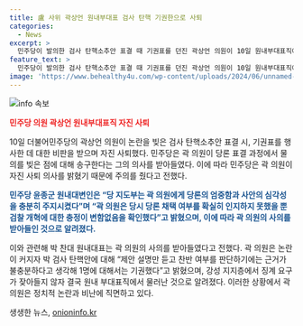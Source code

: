 ```yaml
---
title: 盧 사위 곽상언 원내부대표 검사 탄핵 기권한으로 사퇴
categories:
  - News
excerpt: >
  민주당이 발의한 검사 탄핵소추안 표결 때 기권표를 던진 곽상언 의원이 10일 원내부대표직에서 자진 사퇴했다. 이로써 논란이 커진 상황에서 곽 의원은 지지층과 일부 인사들로부터 비난을 받았으며, 최근 이재명 전 대표와 관련한 사건과 민주당 관련 사건을 수사한 검사 4명에 대한 탄핵소추안을 당론으로 발의한 바 있다. 곽 의원은 당론 표결 과정에서 기권을 행한 데 대해 사과하며, 자진 사퇴 의사를 밝혔다. 앞서 곽 의원은 박 검사 탄핵안에 기권한 뒤 논란에 휩싸였고, 결국 자진으로 원내 부대표직에서 물러났다.
feature_text: >
  민주당이 발의한 검사 탄핵소추안 표결 때 기권표를 던진 곽상언 의원이 10일 원내부대표직에서 자진 사퇴했다. 이로써 논란이 커진 상황에서 곽 의원은 지지층과 일부 인사들로부터 비난을 받았으며, 최근 이재명 전 대표와 관련한 사건과 민주당 관련 사건을 수사한 검사 4명에 대한 탄핵소추안을 당론으로 발의한 바 있다. 곽 의원은 당론 표결 과정에서 기권을 행한 데 대해 사과하며, 자진 사퇴 의사를 밝혔다. 앞서 곽 의원은 박 검사 탄핵안에 기권한 뒤 논란에 휩싸였고, 결국 자진으로 원내 부대표직에서 물러났다.
image: 'https://www.behealthy4u.com/wp-content/uploads/2024/06/unnamed-file.png'
---
```


<p><img src="https://www.behealthy4u.com/wp-content/uploads/2024/06/unnamed-file.png" alt="info 속보" /></p>

<p><b><span style="color: #ee2323;">민주당 의원 곽상언 원내부대표직 자진 사퇴</span></b></p>

<p>10일 더불어민주당의 곽상언 의원이 논란을 빚은 검사 탄핵소추안 표결 시, 기권표를 행사한 데 대한 비판을 받으며 자진 사퇴했다. 민주당은 곽 의원이 당론 표결 과정에서 물의를 빚은 점에 대해 송구한다는 그의 의사를 받아들였다. 이에 따라 민주당은 곽 의원이 자진 사퇴 의사를 밝혔기 때문에 주의를 줬다고 전했다. </p>

<p><b><span style="color: #1a5490;">민주당 윤종군 원내대변인은 “당 지도부는 곽 의원에게 당론의 엄중함과 사안의 심각성을 충분히 주지시켰다”며 “곽 의원은 당시 당론 채택 여부를 확실히 인지하지 못했을 뿐 검찰 개혁에 대한 충정이 변함없음을 확인했다”고 밝혔으며, 이에 따라 곽 의원의 사의를 받아들인 것으로 알려졌다.</span></b></p>

<p>이와 관련해 박 찬대 원내대표는 곽 의원의 사의를 받아들였다고 전했다. 곽 의원은 논란이 커지자 박 검사 탄핵안에 대해 “제안 설명만 듣고 찬반 여부를 판단하기에는 근거가 불충분하다고 생각해 1명에 대해서는 기권했다”고 밝혔으며, 강성 지지층에서 징계 요구가 잦아들지 않자 결국 원내 부대표직에서 물러난 것으로 알려졌다. 이러한 상황에서 곽 의원은 정치적 논란과 비난에 직면하고 있다.</p>
생생한 뉴스, <a href="https://onioninfo.kr" rel="dofollow">onioninfo.kr</a>


